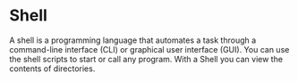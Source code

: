 
# Shell

A shell is a programming language that automates a task through a command-line interface (CLI) or graphical user interface (GUI). You can use the shell scripts to start or call any program. With a Shell you can view the contents of directories.
